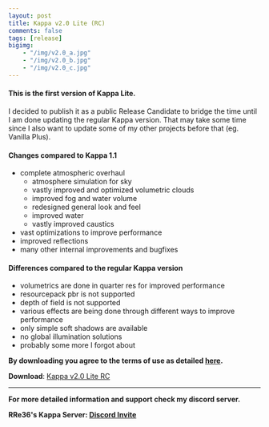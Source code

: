 ```yaml
---
layout: post
title: Kappa v2.0 Lite (RC)
comments: false
tags: [release]
bigimg: 
    - "/img/v2.0_a.jpg"
    - "/img/v2.0_b.jpg"
    - "/img/v2.0_c.jpg"
---
```


#### This is the first version of Kappa Lite.

I decided to publish it as a public Release Candidate to bridge the time until I am done updating the regular Kappa version.
That may take some time since I also want to update some of my other projects before that (eg. Vanilla Plus).

#### Changes compared to Kappa 1.1

* complete atmospheric overhaul
  * atmosphere simulation for sky
  * vastly improved and optimized volumetric clouds
  * improved fog and water volume
  * redesigned general look and feel
  * improved water
  * vastly improved caustics
* vast optimizations to improve performance
* improved reflections
* many other internal improvements and bugfixes

#### Differences compared to the regular Kappa version

* volumetrics are done in quarter res for improved performance
* resourcepack pbr is not supported
* depth of field is not supported
* various effects are being done through different ways to improve performance
* only simple soft shadows are available
* no global illumination solutions
* probably some more I forgot about

**By downloading you agree to the terms of use as detailed [here](https://rre36.github.io/kappa_shader_web/license/).**

**Download**: [Kappa v2.0 Lite RC](https://github.com/rre36/kappa_shader_web/releases/download/v2.0L_rc/Kappa_v2.0_Lite_RC.zip)

***

**For more detailed information and support check my discord server.**

**RRe36's Kappa Server: [Discord Invite](https://discord.gg/y5xzQ6H)**
